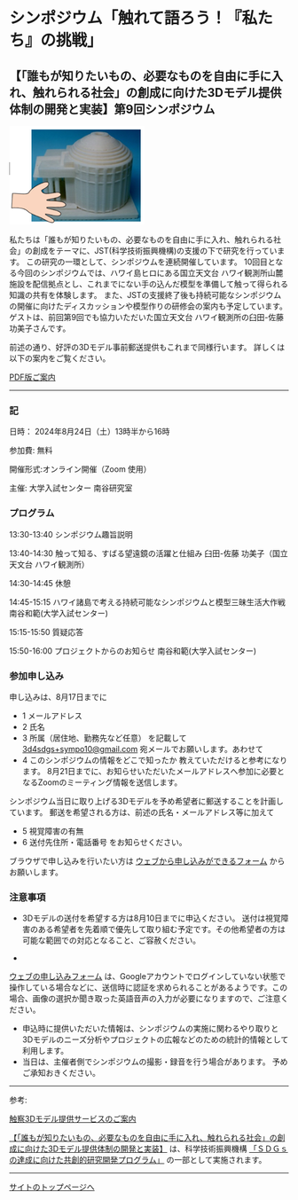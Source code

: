 # シンポジウム「触れて語ろう！『私たち』の挑戦」
## 【「誰もが知りたいもの、必要なものを自由に手に入れ、触れられる社会」の創成に向けた3Dモデル提供体制の開発と実装】第9回シンポジウム 


![3Dモデルと触る手](img/3d_model_touch.png)

私たちは「誰もが知りたいもの、必要なものを自由に手に入れ、触れられる社会」の創成をテーマに、JST(科学技術振興機構)の支援の下で研究を行っています。
この研究の一環として、シンポジウムを連続開催しています。
10回目となる今回のシンポジウムでは、ハワイ島ヒロにある国立天文台 ハワイ観測所山麓施設を配信拠点とし、これまでにない手の込んだ模型を準備して触って得られる知識の共有を体験します。
また、JSTの支援終了後も持続可能なシンポジウムの開催に向けたディスカッションや模型作りの研修会の案内も予定しています。
ゲストは、前回第9回でも協力いただいた国立天文台 ハワイ観測所の臼田-佐藤 功美子さんです。

前述の通り、好評の3Dモデル事前郵送提供もこれまで同様行います。
詳しくは以下の案内をご覧ください。

[PDF版ご案内](sympo10-flyer.pdf)


---

### 記 

日時： 2024年8月24日（土）13時半から16時

参加費: 無料

開催形式:オンライン開催（Zoom 使用）

主催: 大学入試センター 南谷研究室

### プログラム 

13:30-13:40 シンポジウム趣旨説明 

13:40-14:30 触って知る、すばる望遠鏡の活躍と仕組み 臼田-佐藤 功美子（国立天文台 ハワイ観測所）

14:30-14:45 休憩

14:45-15:15 ハワイ諸島で考える持続可能なシンポジウムと模型三昧生活大作戦 南谷和範(大学入試センター)

15:15-15:50 質疑応答 

15:50-16:00 プロジェクトからのお知らせ 南谷和範(大学入試センター) 


### 参加申し込み 

申し込みは、8月17日までに 
- 1 メールアドレス
- 2 氏名
- 3 所属（居住地、勤務先など任意）
を記載して 
3d4sdgs+sympo10@gmail.com
宛メールでお願いします。あわせて
- 4 このシンポジウムの情報をどこで知ったか
教えていただけると参考になります。 
8月21日までに、お知らせいただいたメールアドレスへ参加に必要となるZoomのミーティング情報を送信します。 

シンポジウム当日に取り上げる3Dモデルを予め希望者に郵送することを計画しています。 
郵送を希望される方は、前述の氏名・メールアドレス等に加えて
- 5 視覚障害の有無
- 6 送付先住所・電話番号
をお知らせください。 

ブラウザで申し込みを行いたい方は
[ウェブから申し込みができるフォーム](https://forms.gle/ZeZ9MXYfW4wyqZJu5)
からお願いします。



### 注意事項

* 3Dモデルの送付を希望する方は8月10日までに申込ください。 送付は視覚障害のある希望者を先着順で優先して取り組む予定です。その他希望者の方は可能な範囲での対応となること、ご容赦ください。
- 
[ウェブの申し込みフォーム](https://forms.gle/ZeZ9MXYfW4wyqZJu5)
は、Googleアカウントでログインしていない状態で操作している場合などに、送信時に認証を求められることがあるようです。この場合、画像の選択か聞き取った英語音声の入力が必要になりますので、ご注意ください。
- 申込時に提供いただいた情報は、シンポジウムの実施に関わるやり取りと3Dモデルのニーズ分析やプロジェクトの広報などのための統計的情報として利用します。
- 当日は、主催者側でシンポジウムの撮影・録音を行う場合があります。 予めご承知おきください。 

---
参考: 

[触察3Dモデル提供サービスのご案内](https://3d4sdgs.net/service.html)


[【「誰もが知りたいもの、必要なものを自由に手に入れ、触れられる社会」の創成に向けた3Dモデル提供体制の開発と実装】](https://www.jst.go.jp/ristex/solve/project/solution/solution21_minatanipj.html)
は、科学技術振興機構
[「ＳＤＧｓの達成に向けた共創的研究開発プログラム」](https://www.jst.go.jp/ristex/funding/solve/index.html)
の一部として実施されます。 

---

[サイトのトップページへ](index.md)

